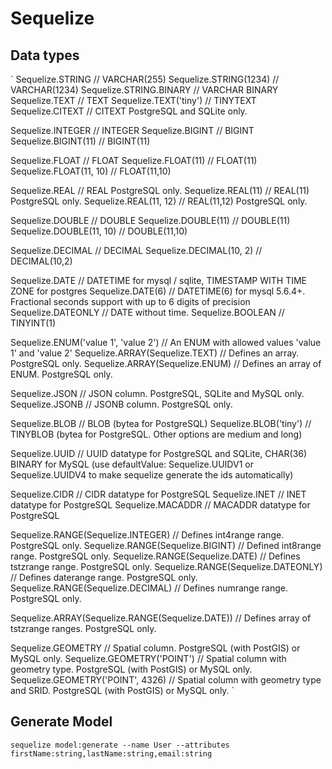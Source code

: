 # Sequelize
## Data types
`
Sequelize.STRING // VARCHAR(255) 
Sequelize.STRING(1234) // VARCHAR(1234) 
Sequelize.STRING.BINARY // VARCHAR BINARY 
Sequelize.TEXT // TEXT 
Sequelize.TEXT('tiny') // TINYTEXT 
Sequelize.CITEXT // CITEXT PostgreSQL and SQLite only. 


Sequelize.INTEGER // INTEGER 
Sequelize.BIGINT // BIGINT 
Sequelize.BIGINT(11) // BIGINT(11) 


Sequelize.FLOAT // FLOAT 
Sequelize.FLOAT(11) // FLOAT(11) 
Sequelize.FLOAT(11, 10) // FLOAT(11,10) 


Sequelize.REAL // REAL PostgreSQL only. 
Sequelize.REAL(11) // REAL(11) PostgreSQL only. 
Sequelize.REAL(11, 12) // REAL(11,12) PostgreSQL only. 


Sequelize.DOUBLE // DOUBLE 
Sequelize.DOUBLE(11) // DOUBLE(11) 
Sequelize.DOUBLE(11, 10) // DOUBLE(11,10) 


Sequelize.DECIMAL // DECIMAL 
Sequelize.DECIMAL(10, 2) // DECIMAL(10,2) 


Sequelize.DATE // DATETIME for mysql / sqlite, TIMESTAMP WITH TIME ZONE for postgres 
Sequelize.DATE(6) // DATETIME(6) for mysql 5.6.4+. Fractional seconds support with up to 6 digits of precision 
Sequelize.DATEONLY // DATE without time. 
Sequelize.BOOLEAN // TINYINT(1) 


Sequelize.ENUM('value 1', 'value 2') // An ENUM with allowed values 'value 1' and 'value 2' 
Sequelize.ARRAY(Sequelize.TEXT) // Defines an array. PostgreSQL only. 
Sequelize.ARRAY(Sequelize.ENUM) // Defines an array of ENUM. 
PostgreSQL only. 


Sequelize.JSON // JSON column. PostgreSQL, SQLite and MySQL only. Sequelize.JSONB // JSONB column. PostgreSQL only. 


Sequelize.BLOB // BLOB (bytea for PostgreSQL) 
Sequelize.BLOB('tiny') // TINYBLOB (bytea for PostgreSQL. Other options are medium and long) 


Sequelize.UUID // UUID datatype for PostgreSQL and SQLite, CHAR(36) BINARY for MySQL (use defaultValue: Sequelize.UUIDV1 or 
Sequelize.UUIDV4 to make sequelize generate the ids automatically) 


Sequelize.CIDR // CIDR datatype for PostgreSQL 
Sequelize.INET // INET datatype for 
PostgreSQL Sequelize.MACADDR // MACADDR datatype for PostgreSQL 


Sequelize.RANGE(Sequelize.INTEGER) // Defines int4range range. PostgreSQL only. Sequelize.RANGE(Sequelize.BIGINT) // Defined int8range range. PostgreSQL only. 
Sequelize.RANGE(Sequelize.DATE) // Defines tstzrange range. PostgreSQL only. 
Sequelize.RANGE(Sequelize.DATEONLY) // Defines daterange range. PostgreSQL only. 
Sequelize.RANGE(Sequelize.DECIMAL) // Defines numrange range. 
PostgreSQL only. 


Sequelize.ARRAY(Sequelize.RANGE(Sequelize.DATE)) // Defines array of tstzrange ranges. PostgreSQL only. 


Sequelize.GEOMETRY // Spatial column. PostgreSQL (with PostGIS) or MySQL only. 
Sequelize.GEOMETRY('POINT') // Spatial column with geometry type. PostgreSQL (with PostGIS) or MySQL only. 
Sequelize.GEOMETRY('POINT', 4326) // Spatial column with geometry type and SRID. PostgreSQL (with PostGIS) or MySQL only.
`

## Generate Model
` sequelize model:generate --name User --attributes firstName:string,lastName:string,email:string `